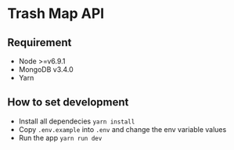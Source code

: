 # Trash Map API

## Requirement
* Node >=v6.9.1
* MongoDB v3.4.0
* Yarn

## How to set development
* Install all dependecies `yarn install`
* Copy `.env.example` into `.env` and change the env variable values
* Run the app `yarn run dev`
